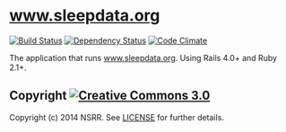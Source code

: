 www.sleepdata.org
=================

[![Build Status](https://travis-ci.org/nsrr/www.sleepdata.org.png?branch=master)](https://travis-ci.org/nsrr/www.sleepdata.org)
[![Dependency Status](https://gemnasium.com/nsrr/www.sleepdata.org.png)](https://gemnasium.com/nsrr/www.sleepdata.org)
[![Code Climate](https://codeclimate.com/github/nsrr/www.sleepdata.org.png)](https://codeclimate.com/github/nsrr/www.sleepdata.org)

The application that runs www.sleepdata.org. Using Rails 4.0+ and Ruby 2.1+.

## Copyright [![Creative Commons 3.0](http://i.creativecommons.org/l/by-nc-sa/3.0/80x15.png)](http://creativecommons.org/licenses/by-nc-sa/3.0)

Copyright (c) 2014 NSRR. See [LICENSE](https://github.com/nsrr/www.sleepdata.org/blob/master/LICENSE) for further details.
